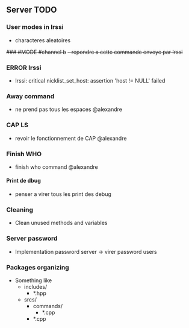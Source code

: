 ## Server TODO

### User modes in Irssi
- characteres aleatoires

~~### #MODE #channel b~~
~~- repondre a cette commande envoye par Irssi~~

### ERROR Irssi
- Irssi: critical nicklist_set_host: assertion 'host != NULL' failed

### Away command
- ne prend pas tous les espaces @alexandre

### CAP LS
- revoir le fonctionnement de CAP @alexandre 

### Finish WHO
- finish who command @alexandre

#### Print de dbug
- penser a virer tous les print des debug

### Cleaning
- Clean unused methods and variables

### Server password 
- Implementation password server -> virer password users

### Packages organizing
- Something like
  - includes/
    - *.hpp
  - srcs/ 
    - commands/
      - *.cpp
    - *.cpp